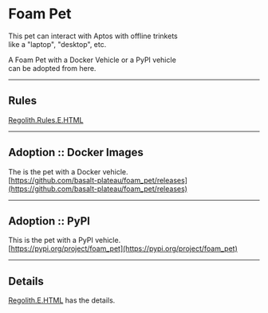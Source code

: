


# Foam Pet
This pet can interact with Aptos with offline trinkets   
like a "laptop", "desktop", etc.   

A Foam Pet with a Docker Vehicle or a PyPI vehicle   
can be adopted from here.   

----

## Rules
[Regolith.Rules.E.HTML](Regolith.Rules.E.HTML)

----

## Adoption :: Docker Images  
The is the pet with a Docker vehicle.      
[https://github.com/basalt-plateau/foam_pet/releases](https://github.com/basalt-plateau/foam_pet/releases)

----

## Adoption :: PyPI
This is the pet with a PyPI vehicle.    
[https://pypi.org/project/foam_pet](https://pypi.org/project/foam_pet)

----

## Details
[Regolith.E.HTML](Regolith.E.HTML) has the details.  


